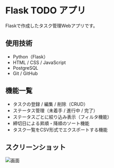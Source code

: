 # Flask TODO アプリ

Flaskで作成したタスク管理Webアプリです。

## 使用技術
- Python（Flask）
- HTML / CSS / JavaScript
- PostgreSQL
- Git / GitHub

## 機能一覧
- タスクの登録 / 編集 / 削除（CRUD）
- ステータス管理（未着手 / 進行中 / 完了）
- ステータスごとに絞り込み表示（フィルタ機能）
- 締切日による昇順・降順のソート機能
- タスク一覧をCSV形式でエクスポートする機能

## スクリーンショット
![画面](images/タスク管理アプリver.03.1.png)
